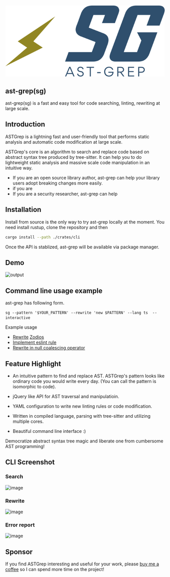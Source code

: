 <p align=center>
  <img src="playground/public/logo.svg" alt="ast-grep"/>
</p>

## ast-grep(sg)

ast-grep(sg) is a fast and easy tool for code searching, linting, rewriting at large scale.

## Introduction

ASTGrep is a lightning fast and user-friendly tool that performs static analysis and automatic code modification at large scale.

ASTGrep's core is an algorithm to search and replace code based on abstract syntax tree produced by tree-sitter.
It can help you to do lightweight static analysis and massive scale code manipulation in an intuitive way.

* If you are an open source library author, ast-grep can help your library users adopt breaking changes more easily.
* if you are
* If you are a security researcher, ast-grep can help

## Installation

Install from source is the only way to try ast-grep locally at the moment.
You need install rustup, clone the repository and then

```bash
cargo install --path ./crates/cli
```

Once the API is stablized, ast-grep will be available via package manager.

## Demo

![output](https://user-images.githubusercontent.com/2883231/183275066-8d9c342f-46cb-4fa5-aa4e-b98aac011869.gif)

## Command line usage example

ast-grep has following form.
```
sg --pattern '$YOUR_PATTERN' --rewrite 'new $PATTERN' --lang ts  --interactive
```

Example usage
* [Rewrite](https://twitter.com/Hchan_mgn/status/1561802312846278657) [Zodios](https://github.com/ecyrbe/zodios#migrate-to-v8)
* [Implement eslint rule](https://twitter.com/Hchan_mgn/status/1560108625460355073)
* [Rewrite in null coalescing operator](https://twitter.com/Hchan_mgn/status/1547061516993699841?s=20&t=ldDoj4U2nq-FRKQkU5GWXA)

## Feature Highlight

* An intuitive pattern to find and replace AST.
ASTGrep's pattern looks like ordinary code you would write every day. (You can call the pattern is isomorphic to code).

* jQuery like API for AST traversal and manipulatioin.

* YAML configuration to write new linting rules or code modification.

* Written in compiled language, parsing with tree-sitter and utilizing multiple cores.

* Beautiful command line interface :)

Democratize abstract syntax tree magic and liberate one from cumbersome AST programming!

## CLI Screenshot

### Search
<img width="796" alt="image" src="https://user-images.githubusercontent.com/2883231/178289737-1b4cdf53-454d-4953-b031-1f9a92996874.png">

### Rewrite
<img width="1296" alt="image" src="https://user-images.githubusercontent.com/2883231/178289574-94a38df7-88fc-4f5e-9293-870091c51902.png">

### Error report
![image](https://user-images.githubusercontent.com/2883231/183095365-15895b64-4b3e-400e-91ed-cf9cdfdd4c32.png)


## Sponsor

If you find ASTGrep interesting and useful for your work, please [buy me a coffee](https://github.com/sponsors/HerringtonDarkholme)
so I can spend more time on the project!


